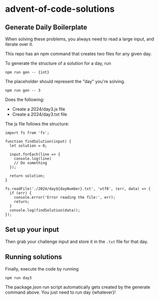 # advent-of-code-solutions

## Generate Daily Boilerplate

When solving these problems, you always need to read a large input, and iterate over it. 

This repo has an npm command that creates two files for any given day.

To generate the structure of a solution for a day, run
```
npm run gen -- {int}
```
The placeholder should represent the "day" you're solving. 

```
npm run gen -- 3
```

Does the following:
- Create a 2024/day3.js file
- Create a 2024/day3.txt file

The js file follows the structure:

```
import fs from 'fs';

function findSolution(input) {
  let solution = 0;

  input.forEach(line => {
    console.log(line)
    // Do something
  });

  return solution;
}

fs.readFile('./2024/day${dayNumber}.txt', 'utf8', (err, data) => {
  if (err) {
    console.error('Error reading the file:', err);
    return;
  }
  console.log(findSolution(data));
});
```

## Set up your input

Then grab your challenge input and store it in the `.txt` file for that day.

## Running solutions

Finally, execute the code by running

```
npm run day3
```

The package.json run script automatically gets created by the generate command above. You just need to run day {whatever}!
